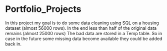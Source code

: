 # Portfolio_Projects
In this project my goal is to do some data cleaning using SQL on a housing dataset (almost 56000 rows).
In the end less than half of the original data remains (almost 25000 rows)
The bad data are stored in a Temp table. So in case in the future some missing data become available
they could be added back in.

